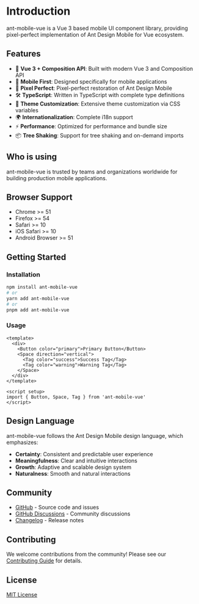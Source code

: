 # Introduction

ant-mobile-vue is a Vue 3 based mobile UI component library, providing pixel-perfect implementation of Ant Design Mobile for Vue ecosystem.

## Features

- 🚀 **Vue 3 + Composition API**: Built with modern Vue 3 and Composition API
- 📱 **Mobile First**: Designed specifically for mobile applications
- 🎨 **Pixel Perfect**: Pixel-perfect restoration of Ant Design Mobile
- 🛠 **TypeScript**: Written in TypeScript with complete type definitions
- 🌈 **Theme Customization**: Extensive theme customization via CSS variables
- 🌍 **Internationalization**: Complete i18n support
- ⚡ **Performance**: Optimized for performance and bundle size
- 📦 **Tree Shaking**: Support for tree shaking and on-demand imports

## Who is using

ant-mobile-vue is trusted by teams and organizations worldwide for building production mobile applications.

## Browser Support

- Chrome >= 51
- Firefox >= 54  
- Safari >= 10
- iOS Safari >= 10
- Android Browser >= 51

## Getting Started

### Installation

```bash
npm install ant-mobile-vue
# or
yarn add ant-mobile-vue
# or
pnpm add ant-mobile-vue
```

### Usage

```vue
<template>
  <div>
    <Button color="primary">Primary Button</Button>
    <Space direction="vertical">
      <Tag color="success">Success Tag</Tag>
      <Tag color="warning">Warning Tag</Tag>
    </Space>
  </div>
</template>

<script setup>
import { Button, Space, Tag } from 'ant-mobile-vue'
</script>
```

## Design Language

ant-mobile-vue follows the Ant Design Mobile design language, which emphasizes:

- **Certainty**: Consistent and predictable user experience
- **Meaningfulness**: Clear and intuitive interactions
- **Growth**: Adaptive and scalable design system
- **Naturalness**: Smooth and natural interactions

## Community

- [GitHub](https://github.com/oliver-xie666/ant-mobile-vue) - Source code and issues
- [GitHub Discussions](https://github.com/oliver-xie666/ant-mobile-vue/discussions) - Community discussions
- [Changelog](https://github.com/oliver-xie666/ant-mobile-vue/releases) - Release notes

## Contributing

We welcome contributions from the community! Please see our [Contributing Guide](https://github.com/oliver-xie666/ant-mobile-vue/blob/main/CONTRIBUTING.md) for details.

## License

[MIT License](https://github.com/oliver-xie666/ant-mobile-vue/blob/main/LICENSE)
